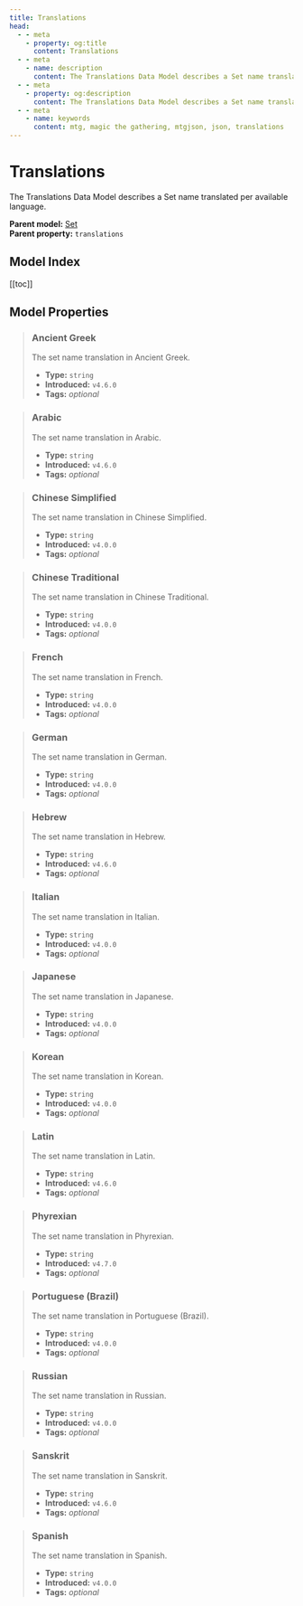 ```yaml
---
title: Translations
head:
  - - meta
    - property: og:title
      content: Translations
  - - meta
    - name: description
      content: The Translations Data Model describes a Set name translated per available language.
  - - meta
    - property: og:description
      content: The Translations Data Model describes a Set name translated per available language.
  - - meta
    - name: keywords
      content: mtg, magic the gathering, mtgjson, json, translations
---
```


# Translations

The Translations Data Model describes a Set name translated per available language.

**Parent model:** [Set](/data-models/set/)  
**Parent property:** `translations`

## Model Index

<PropertyToggler/>

[[toc]]

## Model Properties

> ### Ancient Greek
>
> The set name translation in Ancient Greek.
>
> - **Type:** `string`
> - **Introduced:** `v4.6.0`
> - **Tags:** <i class="optional">optional</i>

> ### Arabic
>
> The set name translation in Arabic.
>
> - **Type:** `string`
> - **Introduced:** `v4.6.0`
> - **Tags:** <i class="optional">optional</i>

> ### Chinese Simplified
>
> The set name translation in Chinese Simplified.
>
> - **Type:** `string`
> - **Introduced:** `v4.0.0`
> - **Tags:** <i class="optional">optional</i>

> ### Chinese Traditional
>
> The set name translation in Chinese Traditional.
>
> - **Type:** `string`
> - **Introduced:** `v4.0.0`
> - **Tags:** <i class="optional">optional</i>

> ### French
>
> The set name translation in French.
>
> - **Type:** `string`
> - **Introduced:** `v4.0.0`
> - **Tags:** <i class="optional">optional</i>

> ### German
>
> The set name translation in German.
>
> - **Type:** `string`
> - **Introduced:** `v4.0.0`
> - **Tags:** <i class="optional">optional</i>

> ### Hebrew
>
> The set name translation in Hebrew.
>
> - **Type:** `string`
> - **Introduced:** `v4.6.0`
> - **Tags:** <i class="optional">optional</i>

> ### Italian
>
> The set name translation in Italian.
>
> - **Type:** `string`
> - **Introduced:** `v4.0.0`
> - **Tags:** <i class="optional">optional</i>

> ### Japanese
>
> The set name translation in Japanese.
>
> - **Type:** `string`
> - **Introduced:** `v4.0.0`
> - **Tags:** <i class="optional">optional</i>

> ### Korean
>
> The set name translation in Korean.
>
> - **Type:** `string`
> - **Introduced:** `v4.0.0`
> - **Tags:** <i class="optional">optional</i>

> ### Latin
>
> The set name translation in Latin.
>
> - **Type:** `string`
> - **Introduced:** `v4.6.0`
> - **Tags:** <i class="optional">optional</i>

> ### Phyrexian
>
> The set name translation in Phyrexian.
>
> - **Type:** `string`
> - **Introduced:** `v4.7.0`
> - **Tags:** <i class="optional">optional</i>

> ### Portuguese (Brazil)
>
> The set name translation in Portuguese (Brazil).
>
> - **Type:** `string`
> - **Introduced:** `v4.0.0`
> - **Tags:** <i class="optional">optional</i>

> ### Russian
>
> The set name translation in Russian.
>
> - **Type:** `string`
> - **Introduced:** `v4.0.0`
> - **Tags:** <i class="optional">optional</i>

> ### Sanskrit
>
> The set name translation in Sanskrit.
>
> - **Type:** `string`
> - **Introduced:** `v4.6.0`
> - **Tags:** <i class="optional">optional</i>

> ### Spanish
>
> The set name translation in Spanish.
>
> - **Type:** `string`
> - **Introduced:** `v4.0.0`
> - **Tags:** <i class="optional">optional</i>
